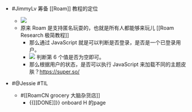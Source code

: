 - #JimmyLv 筹备 [[Roam]] 教程的定位
    - ![](https://firebasestorage.googleapis.com/v0/b/firescript-577a2.appspot.com/o/imgs%2Fapp%2FRoamCN%2F1rb-XFjxFz.png?alt=media&token=2057bf67-e0b8-496e-9557-55f0a20afe0a)
    - 原来 Roam 是支持匿名玩耍的，也就是所有人都能够来玩儿 [[Roam Research 极简教程]]
        - 那么通过 JavaScript 就是可以判断是否登录，是否是一个已登录用户。
        - ![](https://firebasestorage.googleapis.com/v0/b/firescript-577a2.appspot.com/o/imgs%2Fapp%2FRoamCN%2FNc3YTWcBRl.png?alt=media&token=239b0fa5-aca9-4fc5-bcc2-2bcd6521f40e) 判断第 6 个值是否为空即可。
        - 那么根据用户的状态，是否可以执行 JavaScript 来加载不同的主题皮肤？https://super.so/

- #@Jessie #TIL 
    - #[[RoamCN grocery 大脑杂货店]] 
        - {{[[DONE]]}} onboard H 的page
